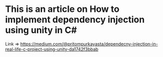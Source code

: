 # This is an article on How to implement dependency injection using unity in C#
Link => https://medium.com/@pritompurkayasta/dependecny-injection-in-real-life-c-project-using-unity-da1742f3bbab
